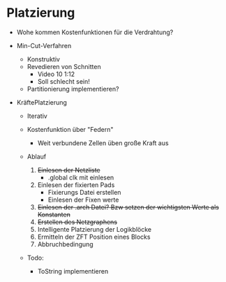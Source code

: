 # Platzierung

* Wohe kommen Kostenfunktionen für die Verdrahtung?

* Min-Cut-Verfahren
    * Konstruktiv
    * Revedieren von Schnitten
        * Video 10 1:12
        * Soll schlecht sein!
    * Partitionierung implementieren?

* KräftePlatzierung
    * Iterativ
    * Kostenfunktion über "Federn"
        * Weit verbundene Zellen üben große Kraft aus
    * Ablauf
        1. ~~Einlesen der Netzliste~~
            * .global clk mit einlesen
        2. Einlesen der fixierten Pads
            * Fixierungs Datei erstellen
            * Einlesen der Fixen werte 
        3. ~~Einlesen der .arch Datei? Bzw setzen der wichtigsten Werte als Konstanten~~
        4. ~~Erstellen des Netzgraphens~~
        5. Intelligente Platzierung der Logikblöcke
        6. Ermitteln der ZFT Position eines Blocks
        7. Abbruchbedingung

    * Todo: 
        * ToString implementieren

